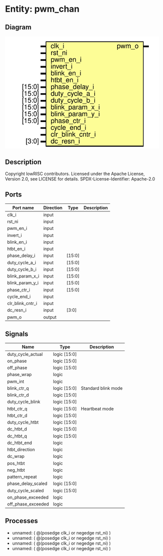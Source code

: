 # Entity: pwm_chan

## Diagram

![Diagram](pwm_chan.svg "Diagram")
## Description

Copyright lowRISC contributors.
 Licensed under the Apache License, Version 2.0, see LICENSE for details.
 SPDX-License-Identifier: Apache-2.0
 
## Ports

| Port name        | Direction | Type   | Description |
| ---------------- | --------- | ------ | ----------- |
| clk_i            | input     |        |             |
| rst_ni           | input     |        |             |
| pwm_en_i         | input     |        |             |
| invert_i         | input     |        |             |
| blink_en_i       | input     |        |             |
| htbt_en_i        | input     |        |             |
| phase_delay_i    | input     | [15:0] |             |
| duty_cycle_a_i   | input     | [15:0] |             |
| duty_cycle_b_i   | input     | [15:0] |             |
| blink_param_x_i  | input     | [15:0] |             |
| blink_param_y_i  | input     | [15:0] |             |
| phase_ctr_i      | input     | [15:0] |             |
| cycle_end_i      | input     |        |             |
| clr_blink_cntr_i | input     |        |             |
| dc_resn_i        | input     | [3:0]  |             |
| pwm_o            | output    |        |             |
## Signals

| Name               | Type         | Description          |
| ------------------ | ------------ | -------------------- |
| duty_cycle_actual  | logic [15:0] |                      |
| on_phase           | logic [15:0] |                      |
| off_phase          | logic [15:0] |                      |
| phase_wrap         | logic        |                      |
| pwm_int            | logic        |                      |
| blink_ctr_q        | logic [15:0] | Standard blink mode  |
| blink_ctr_d        | logic [15:0] |                      |
| duty_cycle_blink   | logic [15:0] |                      |
| htbt_ctr_q         | logic [15:0] | Heartbeat mode       |
| htbt_ctr_d         | logic [15:0] |                      |
| duty_cycle_htbt    | logic [15:0] |                      |
| dc_htbt_d          | logic [15:0] |                      |
| dc_htbt_q          | logic [15:0] |                      |
| dc_htbt_end        | logic        |                      |
| htbt_direction     | logic        |                      |
| dc_wrap            | logic        |                      |
| pos_htbt           | logic        |                      |
| neg_htbt           | logic        |                      |
| pattern_repeat     | logic        |                      |
| phase_delay_scaled | logic [15:0] |                      |
| duty_cycle_scaled  | logic [15:0] |                      |
| on_phase_exceeded  | logic        |                      |
| off_phase_exceeded | logic        |                      |
## Processes
- unnamed: ( @(posedge clk_i or negedge rst_ni) )
- unnamed: ( @(posedge clk_i or negedge rst_ni) )
- unnamed: ( @(posedge clk_i or negedge rst_ni) )
- unnamed: ( @(posedge clk_i or negedge rst_ni) )
